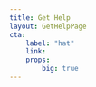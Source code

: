 ```yaml
---
title: Get Help
layout: GetHelpPage
cta:
    label: "hat"
    link: 
    props:
        big: true
---
```



